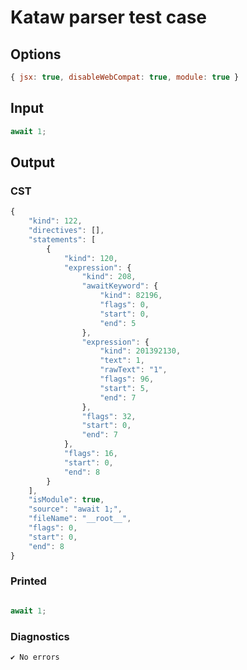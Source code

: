 # Kataw parser test case

## Options

`````js
{ jsx: true, disableWebCompat: true, module: true }
`````

## Input

`````js
await 1;
`````

## Output

### CST

```javascript
{
    "kind": 122,
    "directives": [],
    "statements": [
        {
            "kind": 120,
            "expression": {
                "kind": 208,
                "awaitKeyword": {
                    "kind": 82196,
                    "flags": 0,
                    "start": 0,
                    "end": 5
                },
                "expression": {
                    "kind": 201392130,
                    "text": 1,
                    "rawText": "1",
                    "flags": 96,
                    "start": 5,
                    "end": 7
                },
                "flags": 32,
                "start": 0,
                "end": 7
            },
            "flags": 16,
            "start": 0,
            "end": 8
        }
    ],
    "isModule": true,
    "source": "await 1;",
    "fileName": "__root__",
    "flags": 0,
    "start": 0,
    "end": 8
}
```

### Printed

```javascript

await 1;
```

### Diagnostics

```javascript
✔ No errors
```

